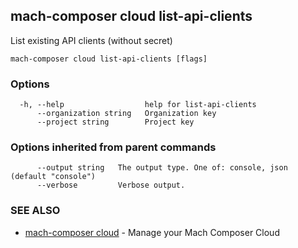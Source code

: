 ## mach-composer cloud list-api-clients

List existing API clients (without secret)

```
mach-composer cloud list-api-clients [flags]
```

### Options

```
  -h, --help                  help for list-api-clients
      --organization string   Organization key
      --project string        Project key
```

### Options inherited from parent commands

```
      --output string   The output type. One of: console, json (default "console")
      --verbose         Verbose output.
```

### SEE ALSO

* [mach-composer cloud](mach-composer_cloud.md)	 - Manage your Mach Composer Cloud

